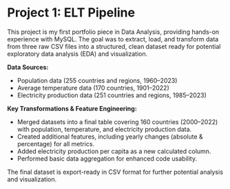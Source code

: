 # Project 1: ELT Pipeline
This project is my first portfolio piece in Data Analysis, providing hands-on experience with MySQL. The goal was to extract, load, and transform data from three raw CSV files into a structured, clean dataset ready for potential exploratory data analysis (EDA) and visualization.

**Data Sources:**
- Population data (255 countries and regions, 1960–2023)
- Average temperature data (170 countries, 1901–2022)
- Electricity production data (251 countries and regions, 1985–2023)

**Key Transformations & Feature Engineering:**
- Merged datasets into a final table covering 160 countries (2000–2022) with population, temperature, and electricity production data.
- Created additional features, including yearly changes (absolute & percentage) for all metrics.
- Added electricity production per capita as a new calculated column.
- Performed basic data aggregation for enhanced code usability.

The final dataset is export-ready in CSV format for further potential analysis and visualization.
